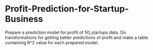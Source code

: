 # Profit-Prediction-for-Startup-Business
Prepare a prediction model for profit of 50_startups data. Do transformations for getting better predictions of profit and make a table containing R^2 value for each prepared model.
